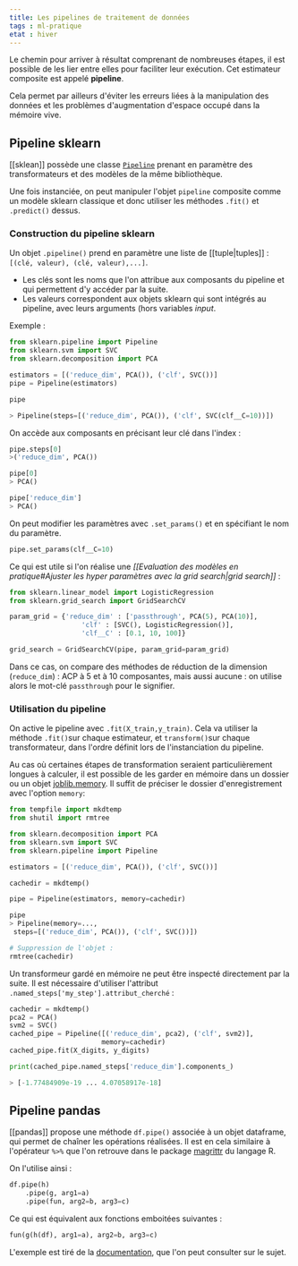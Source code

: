 ```yaml
---
title: Les pipelines de traitement de données
tags : ml-pratique
etat : hiver
---
```


Le chemin pour arriver à résultat comprenant de nombreuses étapes, il est possible de les lier entre elles pour faciliter leur exécution. Cet estimateur composite est appelé **pipeline**.

Cela permet par ailleurs d'éviter les erreurs liées à la manipulation des données et les problèmes d'augmentation d'espace occupé dans la mémoire vive.

## Pipeline sklearn

[[sklean]] possède une classe [`Pipeline`](https://scikit-learn.org/stable/modules/compose.html#pipeline) prenant en paramètre des transformateurs et des modèles de la même bibliothèque. 

Une fois instanciée, on peut manipuler l'objet `pipeline` composite comme un modèle sklearn classique et donc utiliser les méthodes `.fit()` et `.predict()` dessus. 

### Construction du pipeline sklearn

Un objet `.pipeline()` prend en paramètre une liste de [[tuple\|tuples]] : `[(clé, valeur), (clé, valeur),...]`. 

- Les clés sont les noms que l'on attribue aux composants du pipeline et qui permettent d'y accéder par la suite.
- Les valeurs correspondent aux objets sklearn qui sont intégrés au pipeline, avec leurs arguments (hors variables *input*.

Exemple :

```python
from sklearn.pipeline import Pipeline
from sklearn.svm import SVC
from sklearn.decomposition import PCA

estimators = [('reduce_dim', PCA()), ('clf', SVC())]
pipe = Pipeline(estimators)

pipe

> Pipeline(steps=[('reduce_dim', PCA()), ('clf', SVC(clf__C=10))])
````

On accède aux composants en précisant leur clé dans l'index :

```python
pipe.steps[0]
>('reduce_dim', PCA())

pipe[0]
> PCA()

pipe['reduce_dim']
> PCA()
````

On peut modifier les paramètres avec `.set_params()` et en spécifiant le nom du paramètre.

```python
pipe.set_params(clf__C=10)
````

Ce qui est utile si l'on réalise une *[[Evaluation des modèles en pratique#Ajuster les hyper paramètres avec la grid search\|grid search]]* :

```python
from sklearn.linear_model import LogisticRegression
from sklearn.grid_search import GridSearchCV

param_grid = {'reduce_dim' : ['passthrough', PCA(5), PCA(10)],
                  'clf' : [SVC(), LogisticRegression()],
                  'clf__C' : [0.1, 10, 100]}

grid_search = GridSearchCV(pipe, param_grid=param_grid)
````

Dans ce cas, on compare des méthodes de réduction de la dimension (`reduce_dim`) : ACP à 5 et à 10 composantes, mais aussi aucune : on utilise alors le mot-clé `passthrough` pour le signifier.

### Utilisation du pipeline

On active le pipeline avec `.fit(X_train,y_train)`. Cela va utiliser la méthode `.fit()`sur chaque estimateur, et `transform()`sur chaque transformateur, dans l'ordre définit lors de l'instanciation du pipeline.

Au cas où certaines étapes de transformation seraient particulièrement longues à calculer, il est possible de les garder en mémoire dans un dossier ou un objet [joblib.memory](https://joblib.readthedocs.io/en/latest/auto_examples/memory_basic_usage.html). Il suffit de préciser le dossier d'enregistrement avec l'option `memory`:

```python
from tempfile import mkdtemp
from shutil import rmtree

from sklearn.decomposition import PCA
from sklearn.svm import SVC
from sklearn.pipeline import Pipeline

estimators = [('reduce_dim', PCA()), ('clf', SVC())]

cachedir = mkdtemp()

pipe = Pipeline(estimators, memory=cachedir)

pipe
> Pipeline(memory=...,
 steps=[('reduce_dim', PCA()), ('clf', SVC())])

# Suppression de l'objet :
rmtree(cachedir)
````

Un transformeur gardé en mémoire ne peut être inspecté directement par la suite. Il est nécessaire d'utiliser l'attribut `.named_steps['my_step'].attribut_cherché` :

```python
cachedir = mkdtemp()
pca2 = PCA()
svm2 = SVC()
cached_pipe = Pipeline([('reduce_dim', pca2), ('clf', svm2)],
                       memory=cachedir)
cached_pipe.fit(X_digits, y_digits)

print(cached_pipe.named_steps['reduce_dim'].components_)

> [-1.77484909e-19 ... 4.07058917e-18]
````

## Pipeline pandas

[[pandas]] propose une méthode `df.pipe()` associée à un objet dataframe, qui permet de chaîner les opérations réalisées. Il est en cela similaire à l'opérateur `%>%` que l'on retrouve dans le package [magrittr](https://r4ds.had.co.nz/pipes.html) du langage R.

On l'utilise ainsi :

```python
df.pipe(h)
	.pipe(g, arg1=a)
	.pipe(fun, arg2=b, arg3=c)
````

Ce qui est équivalent aux fonctions emboitées suivantes :

```python
fun(g(h(df), arg1=a), arg2=b, arg3=c)
```

L'exemple est tiré de la [documentation](https://pandas.pydata.org/pandas-docs/stable/reference/api/pandas.DataFrame.pipe.html), que l'on peut consulter sur le sujet.
